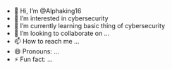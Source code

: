- 👋 Hi, I’m @Alphaking16
- 👀 I’m interested in cybersecurity
- 🌱 I’m currently learning basic thing of cybersecurity
- 💞️ I’m looking to collaborate on ...
- 📫 How to reach me ...
- 😄 Pronouns: ...
- ⚡ Fun fact: ...

<!---
Alphaking16/Alphaking16 is a ✨ special ✨ repository because its `README.md` (this file) appears on your GitHub profile.
You can click the Preview link to take a look at your changes.
--->
